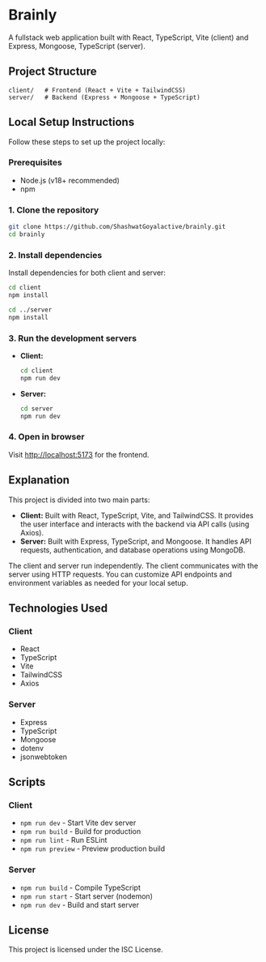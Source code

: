 # Brainly

A fullstack web application built with React, TypeScript, Vite (client) and Express, Mongoose, TypeScript (server).

## Project Structure

```
client/   # Frontend (React + Vite + TailwindCSS)
server/   # Backend (Express + Mongoose + TypeScript)
```

## Local Setup Instructions

Follow these steps to set up the project locally:

### Prerequisites

- Node.js (v18+ recommended)
- npm

### 1. Clone the repository

```sh
git clone https://github.com/ShashwatGoyalactive/brainly.git
cd brainly
```

### 2. Install dependencies

Install dependencies for both client and server:

```sh
cd client
npm install

cd ../server
npm install
```

### 3. Run the development servers

- **Client:**

  ```sh
  cd client
  npm run dev
  ```

- **Server:**

  ```sh
  cd server
  npm run dev
  ```

### 4. Open in browser

Visit [http://localhost:5173](http://localhost:5173) for the frontend.

## Explanation

This project is divided into two main parts:

- **Client:** Built with React, TypeScript, Vite, and TailwindCSS. It provides the user interface and interacts with the backend via API calls (using Axios).
- **Server:** Built with Express, TypeScript, and Mongoose. It handles API requests, authentication, and database operations using MongoDB.

The client and server run independently. The client communicates with the server using HTTP requests. You can customize API endpoints and environment variables as needed for your local setup.

## Technologies Used

### Client

- React
- TypeScript
- Vite
- TailwindCSS
- Axios

### Server

- Express
- TypeScript
- Mongoose
- dotenv
- jsonwebtoken

## Scripts

### Client

- `npm run dev` - Start Vite dev server
- `npm run build` - Build for production
- `npm run lint` - Run ESLint
- `npm run preview` - Preview production build

### Server

- `npm run build` - Compile TypeScript
- `npm run start` - Start server (nodemon)
- `npm run dev` - Build and start server

## License

This project is licensed under the ISC License.
